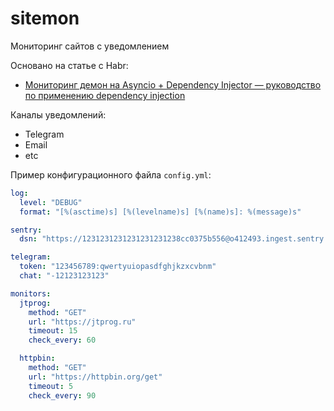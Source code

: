 # sitemon

Мониторинг сайтов с уведомлением

Основано на статье с Habr:
- [Мониторинг демон на Asyncio + Dependency Injector — руководство по применению dependency injection](https://habr.com/ru/post/514384/)

Каналы уведомлений:
- Telegram
- Email
- etc

Пример конфигурационного файла `config.yml`:
```yaml
log:
  level: "DEBUG"
  format: "[%(asctime)s] [%(levelname)s] [%(name)s]: %(message)s"

sentry:
  dsn: "https://1231231231231231231238cc0375b556@o412493.ingest.sentry.io/5383803"

telegram:
  token: "123456789:qwertyuiopasdfghjkzxcvbnm"
  chat: "-12123123123"

monitors:
  jtprog:
    method: "GET"
    url: "https://jtprog.ru"
    timeout: 15
    check_every: 60

  httpbin:
    method: "GET"
    url: "https://httpbin.org/get"
    timeout: 5
    check_every: 90
```
